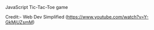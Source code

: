 JavaScript Tic-Tac-Toe game

Credit:- Web Dev Simplified (https://www.youtube.com/watch?v=Y-GkMjUZsmM)
